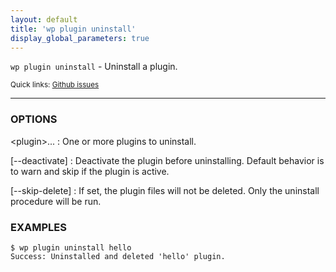 ```yaml
---
layout: default
title: 'wp plugin uninstall'
display_global_parameters: true
---
```


`wp plugin uninstall` - Uninstall a plugin.

<small>Quick links: <a href="https://github.com/wp-cli/wp-cli/issues?q=is%3Aopen+label%3Acommand%3Aplugin-uninstall+sort%3Aupdated-desc">Github issues</a></small>

<hr />

### OPTIONS

&lt;plugin&gt;...
: One or more plugins to uninstall.

[\--deactivate]
: Deactivate the plugin before uninstalling. Default behavior is to warn and skip if the plugin is active.

[\--skip-delete]
: If set, the plugin files will not be deleted. Only the uninstall procedure
will be run.

### EXAMPLES

    $ wp plugin uninstall hello
    Success: Uninstalled and deleted 'hello' plugin.



